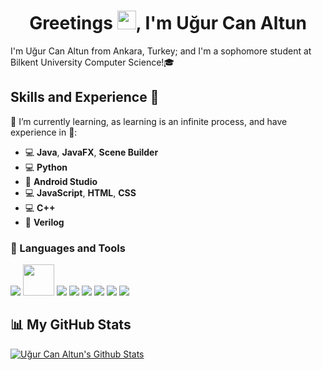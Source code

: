 <h1 align="center"> Greetings <img src="https://user-images.githubusercontent.com/82045097/132265359-15872fe1-a96b-4dc1-b54a-06faf97ad1d6.gif" width="30px">, I'm Uğur Can Altun</h1>

I'm Uğur Can Altun from Ankara, Turkey; and I'm a sophomore student at Bilkent University Computer Science!🎓

## Skills and Experience 🔨

🌱 I’m currently learning, as learning is an infinite process, and have experience in 👷:

* 💻 **Java**, **JavaFX**, **Scene Builder**
* 💻 **Python**
* 📱 **Android Studio**
* 💻 **JavaScript**, **HTML**, **CSS**
* 💻 **C++**
* 💾 **Verilog**

### 🎹 Languages and Tools

<p align="left"> 
    <img src="https://img.icons8.com/color/48/000000/java-coffee-cup-logo.png"/>
    <img height = "50" src="https://img.icons8.com/nolan/64/scene-builder.png"/>
    <img src="https://img.icons8.com/color/48/000000/android-studio--v2.png"/>
    <img src="https://img.icons8.com/color/48/000000/c-plus-plus-logo.png"/>
    <img src="https://img.icons8.com/color/48/000000/python--v1.png"/>
    <img src="https://img.icons8.com/color/48/000000/javascript--v1.png"/>
    <img src="https://img.icons8.com/color/48/000000/html-5--v1.png"/>
    <img src="https://img.icons8.com/color/48/000000/css3.png"/>
</p>

## 📊 My GitHub Stats

[![Uğur Can Altun's Github Stats](https://github-readme-stats.vercel.app/api?username=ugurcanaltun&count_private=true&show_icons=true&theme=radical)](https://github.com/anuraghazra/github-readme-stats)
